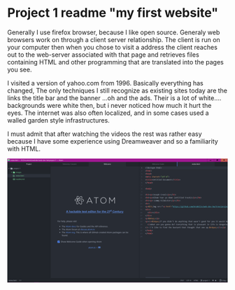 # Project 1 readme "my first website"

Generally I use firefox browser, because I like open source.
Generaly web browsers work on through a client server relationship. The client is run on your computer then when you chose to visit a address
the client reaches out to the web-server associated with that page and retrieves files containing HTML and other programming that are translated into the pages you see.

I visited a version of yahoo.com from 1996. Basically everything has changed, The only techniques I still recognize as existing sites today are the links the title bar and the banner
...oh and the ads.
Their is a lot of white.... backgrounds were white then, but i never noticed how much it hurt the eyes.
The internet was also often localized, and in some cases used a walled garden style infrastructures.


I must admit that after watching the videos the rest was rather easy because I have some experience using Dreamweaver and so a familiarity with HTML.



![screenie](screen.png)

